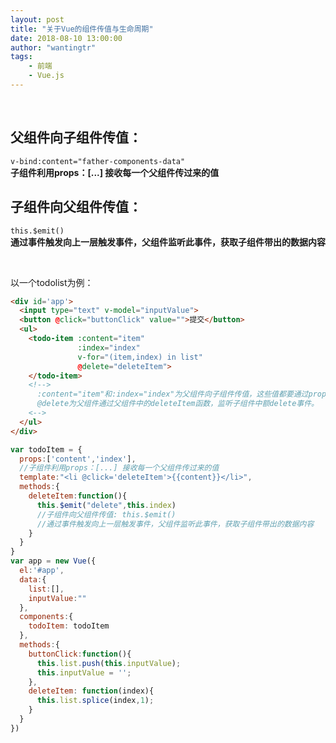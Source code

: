 ```yaml
---
layout: post
title: "关于Vue的组件传值与生命周期"
date: 2018-08-10 13:00:00
author: "wantingtr"
tags:
    - 前端
    - Vue.js
---
```

&nbsp;

## 父组件向子组件传值：
`v-bind:content="father-components-data"`  
**子组件利用props：[...] 接收每一个父组件传过来的值**

## 子组件向父组件传值：
`this.$emit()`  
**通过事件触发向上一层触发事件，父组件监听此事件，获取子组件带出的数据内容**

&nbsp;

以一个todolist为例：

```html
<div id='app'>
  <input type="text" v-model="inputValue">
  <button @click="buttonClick" value="">提交</button>
  <ul>
    <todo-item :content="item"
               :index="index"
               v-for="(item,index) in list"
               @delete="deleteItem">
    </todo-item>
    <!-->
      :content="item"和:index="index"为父组件向子组件传值，这些值都要通过props接收
      @delete为父组件通过父组件中的deleteItem函数，监听子组件中额delete事件。
    <-->
  </ul>
</div>
```


```js
var todoItem = {
  props:['content','index'],
  //子组件利用props：[...] 接收每一个父组件传过来的值
  template:"<li @click='deleteItem'>{{content}}</li>",
  methods:{
    deleteItem:function(){
      this.$emit("delete",this.index)
      //子组件向父组件传值: this.$emit()
      //通过事件触发向上一层触发事件，父组件监听此事件，获取子组件带出的数据内容  
    }
  }
}
var app = new Vue({
  el:'#app',
  data:{
    list:[],
    inputValue:""
  },
  components:{
    todoItem: todoItem
  },
  methods:{
    buttonClick:function(){
      this.list.push(this.inputValue);
      this.inputValue = '';
    },
    deleteItem: function(index){
      this.list.splice(index,1);
    }
  }
})
```
